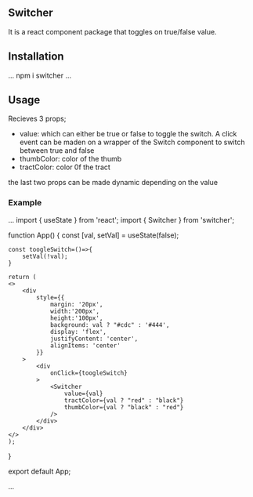 ## Switcher
It is a react component package that toggles on true/false value.

## Installation
...
npm i switcher
...

## Usage
Recieves 3 props;
* value: which can either be true or false to toggle the switch. A click event can be maden on a wrapper of the Switch component to switch between true and false
* thumbColor: color of the thumb
* tractColor: color 0f the tract

the last two props can be made dynamic depending on the value

### Example
...
import { useState } from 'react';
import { Switcher } from 'switcher';

function App() {
    const [val, setVal] = useState(false);

    const toogleSwitch=()=>{
        setVal(!val);
    }
    
    return (
    <>
        <div
            style={{
                margin: '20px',
                width:'200px',
                height:'100px',
                background: val ? "#cdc" : '#444',
                display: 'flex',
                justifyContent: 'center',
                alignItems: 'center'
            }}
        >
            <div
                onClick={toogleSwitch}
            >
                <Switcher
                    value={val}
                    tractColor={val ? "red" : "black"}
                    thumbColor={val ? "black" : "red"}
                />
            </div>
        </div>
    </>
    );
}

export default App;

...